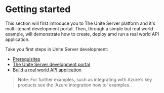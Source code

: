 # Getting started

This section will first introduce you to The Unite Server platform and it's multi-tenant development portal. Then, through a simple but real world example, will demonstrate how to create, deploy amd run a real world API application.

Take you first steps in Unite Server development:

- [Prerequisites](prerequisites.md)
- [The Unite Server development portal](the-unite-development-portal.md)
- [Build a real world API application](build-a-real-world-api-application.md)

> Note: For further examples, such as integrating with Azure's key products see the 'Azure integration how to' examples..
